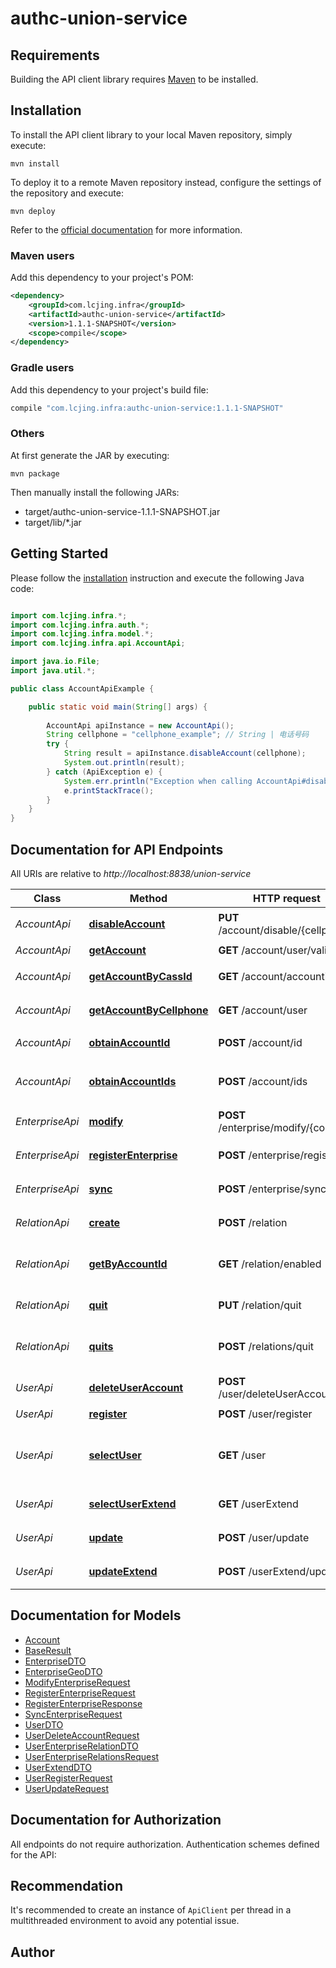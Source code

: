 # authc-union-service

## Requirements

Building the API client library requires [Maven](https://maven.apache.org/) to be installed.

## Installation

To install the API client library to your local Maven repository, simply execute:

```shell
mvn install
```

To deploy it to a remote Maven repository instead, configure the settings of the repository and execute:

```shell
mvn deploy
```

Refer to the [official documentation](https://maven.apache.org/plugins/maven-deploy-plugin/usage.html) for more information.

### Maven users

Add this dependency to your project's POM:

```xml
<dependency>
    <groupId>com.lcjing.infra</groupId>
    <artifactId>authc-union-service</artifactId>
    <version>1.1.1-SNAPSHOT</version>
    <scope>compile</scope>
</dependency>
```

### Gradle users

Add this dependency to your project's build file:

```groovy
compile "com.lcjing.infra:authc-union-service:1.1.1-SNAPSHOT"
```

### Others

At first generate the JAR by executing:

    mvn package

Then manually install the following JARs:

* target/authc-union-service-1.1.1-SNAPSHOT.jar
* target/lib/*.jar

## Getting Started

Please follow the [installation](#installation) instruction and execute the following Java code:

```java

import com.lcjing.infra.*;
import com.lcjing.infra.auth.*;
import com.lcjing.infra.model.*;
import com.lcjing.infra.api.AccountApi;

import java.io.File;
import java.util.*;

public class AccountApiExample {

    public static void main(String[] args) {
        
        AccountApi apiInstance = new AccountApi();
        String cellphone = "cellphone_example"; // String | 电话号码
        try {
            String result = apiInstance.disableAccount(cellphone);
            System.out.println(result);
        } catch (ApiException e) {
            System.err.println("Exception when calling AccountApi#disableAccount");
            e.printStackTrace();
        }
    }
}

```

## Documentation for API Endpoints

All URIs are relative to *http://localhost:8838/union-service*

Class | Method | HTTP request | Description
------------ | ------------- | ------------- | -------------
*AccountApi* | [**disableAccount**](docs/AccountApi.md#disableAccount) | **PUT** /account/disable/{cellphone} | 根据电话号码禁用用户
*AccountApi* | [**getAccount**](docs/AccountApi.md#getAccount) | **GET** /account/user/validate | 用户校验
*AccountApi* | [**getAccountByCassId**](docs/AccountApi.md#getAccountByCassId) | **GET** /account/accountid | 通过账户Id查询账户
*AccountApi* | [**getAccountByCellphone**](docs/AccountApi.md#getAccountByCellphone) | **GET** /account/user | 通过电话号码查询账户
*AccountApi* | [**obtainAccountId**](docs/AccountApi.md#obtainAccountId) | **POST** /account/id | 获取一账通accountId
*AccountApi* | [**obtainAccountIds**](docs/AccountApi.md#obtainAccountIds) | **POST** /account/ids | 批量获取一账通accountId
*EnterpriseApi* | [**modify**](docs/EnterpriseApi.md#modify) | **POST** /enterprise/modify/{code} | 修改企业信息
*EnterpriseApi* | [**registerEnterprise**](docs/EnterpriseApi.md#registerEnterprise) | **POST** /enterprise/register | 注册企业信息
*EnterpriseApi* | [**sync**](docs/EnterpriseApi.md#sync) | **POST** /enterprise/sync | 同步企业信息
*RelationApi* | [**create**](docs/RelationApi.md#create) | **POST** /relation | 创建用户与企业关系
*RelationApi* | [**getByAccountId**](docs/RelationApi.md#getByAccountId) | **GET** /relation/enabled | 查询用户有效的企业关系
*RelationApi* | [**quit**](docs/RelationApi.md#quit) | **PUT** /relation/quit | 解绑用户与企业关系
*RelationApi* | [**quits**](docs/RelationApi.md#quits) | **POST** /relations/quit | 批量解绑用户与企业关系
*UserApi* | [**deleteUserAccount**](docs/UserApi.md#deleteUserAccount) | **POST** /user/deleteUserAccount | 删除用户关系
*UserApi* | [**register**](docs/UserApi.md#register) | **POST** /user/register | 用户注册
*UserApi* | [**selectUser**](docs/UserApi.md#selectUser) | **GET** /user | 根据手机号和平台Id查询是否存在用户
*UserApi* | [**selectUserExtend**](docs/UserApi.md#selectUserExtend) | **GET** /userExtend | 查询用户扩展信息
*UserApi* | [**update**](docs/UserApi.md#update) | **POST** /user/update | 更新用户信息
*UserApi* | [**updateExtend**](docs/UserApi.md#updateExtend) | **POST** /userExtend/update | 更新用户扩展信息


## Documentation for Models

 - [Account](docs/Account.md)
 - [BaseResult](docs/BaseResult.md)
 - [EnterpriseDTO](docs/EnterpriseDTO.md)
 - [EnterpriseGeoDTO](docs/EnterpriseGeoDTO.md)
 - [ModifyEnterpriseRequest](docs/ModifyEnterpriseRequest.md)
 - [RegisterEnterpriseRequest](docs/RegisterEnterpriseRequest.md)
 - [RegisterEnterpriseResponse](docs/RegisterEnterpriseResponse.md)
 - [SyncEnterpriseRequest](docs/SyncEnterpriseRequest.md)
 - [UserDTO](docs/UserDTO.md)
 - [UserDeleteAccountRequest](docs/UserDeleteAccountRequest.md)
 - [UserEnterpriseRelationDTO](docs/UserEnterpriseRelationDTO.md)
 - [UserEnterpriseRelationsRequest](docs/UserEnterpriseRelationsRequest.md)
 - [UserExtendDTO](docs/UserExtendDTO.md)
 - [UserRegisterRequest](docs/UserRegisterRequest.md)
 - [UserUpdateRequest](docs/UserUpdateRequest.md)


## Documentation for Authorization

All endpoints do not require authorization.
Authentication schemes defined for the API:

## Recommendation

It's recommended to create an instance of `ApiClient` per thread in a multithreaded environment to avoid any potential issue.

## Author



